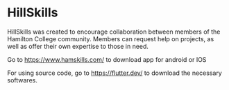 # HillSkills
HillSkills was created to encourage collaboration between members of the Hamilton College community. Members can request help on projects, as well as offer their own expertise to those in need.

Go to https://www.hamskills.com/ to download app for android or IOS

For using source code, go to https://flutter.dev/ to download the necessary softwares. 
